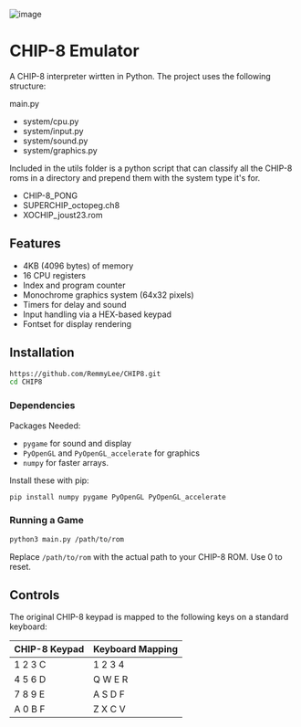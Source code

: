 ![image](https://github.com/RemmyLee/CHIP8/assets/2806556/2e0d4e84-f9ec-45e2-a8fa-084edbbbd884)


# CHIP-8 Emulator

A CHIP-8 interpreter wirtten in Python. The project uses the following structure:

main.py
- system/cpu.py
- system/input.py
- system/sound.py
- system/graphics.py

Included in the utils folder is a python script that can classify all the CHIP-8 roms in a directory and prepend them with the system type it's for.

- CHIP-8_PONG
- SUPERCHIP_octopeg.ch8
- XOCHIP_joust23.rom


## Features

- 4KB (4096 bytes) of memory
- 16 CPU registers
- Index and program counter
- Monochrome graphics system (64x32 pixels)
- Timers for delay and sound
- Input handling via a HEX-based keypad
- Fontset for display rendering

## Installation

```bash
https://github.com/RemmyLee/CHIP8.git
cd CHIP8
```

### Dependencies

Packages Needed:

- `pygame` for sound and display
- `PyOpenGL` and `PyOpenGL_accelerate` for graphics
- `numpy` for faster arrays.

Install these with pip:

```bash
pip install numpy pygame PyOpenGL PyOpenGL_accelerate
```

### Running a Game

```bash
python3 main.py /path/to/rom
```

Replace `/path/to/rom` with the actual path to your CHIP-8 ROM.
Use 0 to reset.

## Controls

The original CHIP-8 keypad is mapped to the following keys on a standard keyboard:

| CHIP-8 Keypad | Keyboard Mapping |
|---------------|------------------|
| 1 2 3 C       | 1 2 3 4          |
| 4 5 6 D       | Q W E R          |
| 7 8 9 E       | A S D F          |
| A 0 B F       | Z X C V          |